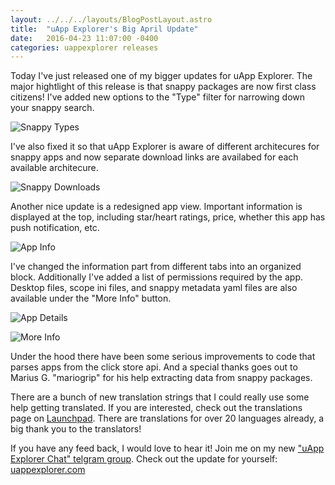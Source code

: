 ```yaml
---
layout: ../../../layouts/BlogPostLayout.astro
title:  "uApp Explorer's Big April Update"
date:   2016-04-23 11:07:00 -0400
categories: uappexplorer releases
---
```


Today I've just released one of my bigger updates for uApp Explorer. The major
hightlight of this release is that snappy packages are now first class citizens!
I've added new options to the "Type" filter for narrowing down your snappy search.

![Snappy Types](/images/blog/uappexplorer/april-update/snappy_types.png)

I've also fixed it so that uApp Explorer is aware of different architecures for
snappy apps and now separate download links are availabed for each available
architecure.

![Snappy Downloads](/images/blog/uappexplorer/april-update/snappy_downloads.png)

Another nice update is a redesigned app view. Important information is displayed
at the top, including star/heart ratings, price, whether this app has push
notification, etc.

![App Info](/images/blog/uappexplorer/april-update/app_info.png)

I've changed the information part from different tabs into an organized block.
Additionally I've added a list of permissions required by the app. Desktop files,
scope ini files, and snappy metadata yaml files are also available under the
"More Info" button.

![App Details](/images/blog/uappexplorer/april-update/app_details.png)

![More Info](/images/blog/uappexplorer/april-update/more_info.png)

Under the hood there have been some serious improvements to code that parses
apps from the click store api. And a special thanks goes out to Marius G. "mariogrip"
for his help extracting data from snappy packages.

There are a bunch of new translation strings that I could really use some help
getting translated. If you are interested, check out the translations page
on [Launchpad](https://translations.launchpad.net/uappexplorer). There are
translations for over 20 languages already, a big thank you to the translators!

If you have any feed back, I would love to hear it! Join me on my new
["uApp Explorer Chat" telgram group](https://telegram.me/joinchat/Bd_29AYVkY6F9xHvJlPq_g).
Check out the update for yourself:
[uappexplorer.com](https://uappexplorer.com/app/com.ubuntu.telegram)
